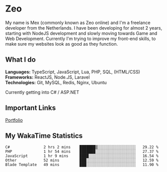 # Zeo
My name is Mex (commonly known as Zeo online) and I'm a freelance developer from the Netherlands. I have been developing for almost 2 years, starting with NodeJS development and slowly moving towards Game and Web Development. Currently I'm trying to improve my front-end skills, to make sure my websites look as good as they function.

## What I do
**Languages:** TypeScript, JavaScript, Lua, PHP, SQL, (HTML/CSS)<br/>
**Frameworks:** ReactJS, Node.JS, Laravel<br/>
**Technologies:** Git, MySQL, Redis, Nginx, Ubuntu<br/>

Currently getting into C# / ASP.NET

## Important Links
[Portfolio](https://zeodev.cc)

## My WakaTime Statistics
<!--START_SECTION:waka-->
```text
C#               2 hrs 2 mins    ███████▒░░░░░░░░░░░░░░░░░   29.22 % 
PHP              1 hr 54 mins    ███████░░░░░░░░░░░░░░░░░░   27.37 % 
JavaScript       1 hr 9 mins     ████░░░░░░░░░░░░░░░░░░░░░   16.54 % 
Other            52 mins         ███░░░░░░░░░░░░░░░░░░░░░░   12.59 % 
Blade Template   49 mins         ███░░░░░░░░░░░░░░░░░░░░░░   11.90 % 
```
<!--END_SECTION:waka-->
